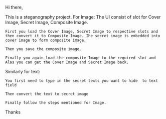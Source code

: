 Hi there,

This is a steganography project.
For Image:
	The UI consist of slot for Cover Image, Secret Image, Composite Image.

	First you load the Cover Image, Secret Image to respective slots and then convert it to Composite Image. Ihe secret image is embedded into cover image to form composite image.

	Then you save the composite image.

	Finally you again load the composite Image to the required slot and Alas you can get the Cover Image and Secret Image back.

Similarly  for text:

	You first need to type in the secret texts you want to hide  to text field

	Then convert the text to secret image

 	Finally follow the steps mentioned for Image.
Thanks
